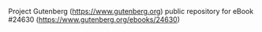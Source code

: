 Project Gutenberg (https://www.gutenberg.org) public repository for eBook #24630 (https://www.gutenberg.org/ebooks/24630)
